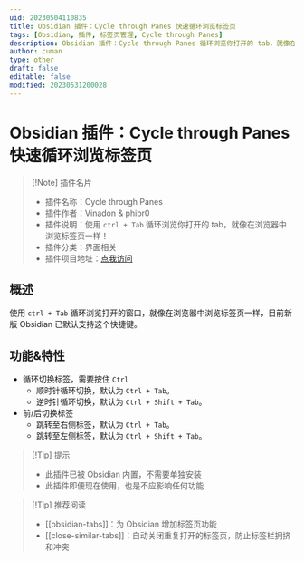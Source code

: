 ```yaml
---
uid: 20230504110835
title: Obsidian 插件：Cycle through Panes 快速循环浏览标签页
tags: [Obsidian, 插件, 标签页管理, Cycle through Panes]
description: Obsidian 插件：Cycle through Panes 循环浏览你打开的 tab，就像在浏览器中浏览标签页一样！
author: cuman
type: other
draft: false
editable: false
modified: 20230531200028
---
```


# Obsidian 插件：Cycle through Panes 快速循环浏览标签页

> [!Note] 插件名片
> - 插件名称：Cycle through Panes
> - 插件作者：Vinadon & phibr0
> - 插件说明：使用 `ctrl + Tab` 循环浏览你打开的 tab，就像在浏览器中浏览标签页一样！
> - 插件分类：界面相关
> - 插件项目地址：[点我访问](https://github.com/phibr0/cycle-through-panes)

## 概述

使用 `ctrl + Tab` 循环浏览打开的窗口，就像在浏览器中浏览标签页一样，目前新版 Obsidian 已默认支持这个快捷键。

## 功能&特性

- 循环切换标签，需要按住 `Ctrl`
	- 顺时针循环切换，默认为 `Ctrl + Tab`。
	- 逆时针循环切换，默认为 `Ctrl + Shift + Tab`。
- 前/后切换标签
	- 跳转至右侧标签，默认为 `Ctrl + Tab`。
	- 跳转至左侧标签，默认为 `Ctrl + Shift + Tab`。

>[!Tip] 提示
>- 此插件已被 Obsidian 内置，不需要单独安装
>- 此插件即便现在使用，也是不应影响任何功能

> [!Tip] 推荐阅读
> - [[obsidian-tabs]]：为 Obsidian 增加标签页功能
> - [[close-similar-tabs]]：自动关闭重复打开的标签页，防止标签栏拥挤和冲突
